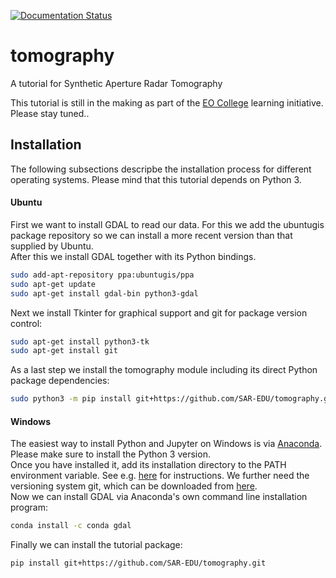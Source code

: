 [![Documentation Status](https://readthedocs.org/projects/eocollege-tomography/badge/?version=latest)](http://eocollege-tomography.readthedocs.io/en/latest/?badge=latest)
 
# tomography

A tutorial for Synthetic Aperture Radar Tomography  

This tutorial is still in the making as part of the 
<a href="https://eo-college.org/landingpage/" target="_blank" rel="noopener noreferrer">EO College</a> learning initiative.  
Please stay tuned..
## Installation

The following subsections descripbe the installation process for different operating systems.
Please mind that this tutorial depends on Python 3.

#### Ubuntu

First we want to install GDAL to read our data. For this we add the ubuntugis package 
repository so we can install a more recent version than that supplied by Ubuntu.  
After this we install GDAL together with its Python bindings.
```sh
sudo add-apt-repository ppa:ubuntugis/ppa
sudo apt-get update
sudo apt-get install gdal-bin python3-gdal
```

Next we install Tkinter for graphical support and git for package version control:
```sh
sudo apt-get install python3-tk
sudo apt-get install git
```

As a last step we install the tomography module including its direct Python package 
dependencies:

```sh
sudo python3 -m pip install git+https://github.com/SAR-EDU/tomography.git
```

#### Windows

The easiest way to install Python and Jupyter on Windows is via 
<a href="https://conda.io/docs/user-guide/install/windows.html" target="_blank" rel="noopener noreferrer">Anaconda</a>. 
Please make sure to install the Python 3 version.  
Once you have installed it, add its installation directory to 
the PATH environment variable. See e.g. 
<a href="https://www.computerhope.com/issues/ch000549.htm" target="_blank" rel="noopener noreferrer">here</a> for instructions.
We further need the versioning system git, which can be downloaded from 
<a href="https://git-scm.com/downloads" target="_blank" rel="noopener noreferrer">here</a>.  
Now we can install GDAL via Anaconda's own command line installation program:
```sh
conda install -c conda gdal
```

Finally we can install the tutorial package:
```sh
pip install git+https://github.com/SAR-EDU/tomography.git
```
